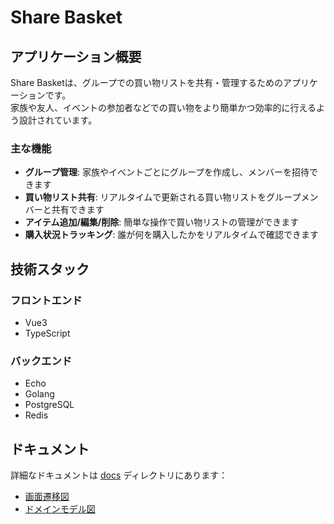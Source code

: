 # Share Basket

## アプリケーション概要

Share Basketは、グループでの買い物リストを共有・管理するためのアプリケーションです。<br />
家族や友人、イベントの参加者などでの買い物をより簡単かつ効率的に行えるよう設計されています。

### 主な機能

- **グループ管理**: 家族やイベントごとにグループを作成し、メンバーを招待できます
- **買い物リスト共有**: リアルタイムで更新される買い物リストをグループメンバーと共有できます
- **アイテム追加/編集/削除**: 簡単な操作で買い物リストの管理ができます
- **購入状況トラッキング**: 誰が何を購入したかをリアルタイムで確認できます

## 技術スタック

### フロントエンド
- Vue3
- TypeScript

### バックエンド
- Echo
- Golang
- PostgreSQL
- Redis

## ドキュメント

詳細なドキュメントは [docs](./docs) ディレクトリにあります：

- [画面遷移図](./docs/screen_transition.md)
- [ドメインモデル図](./docs/domain_model.md) 